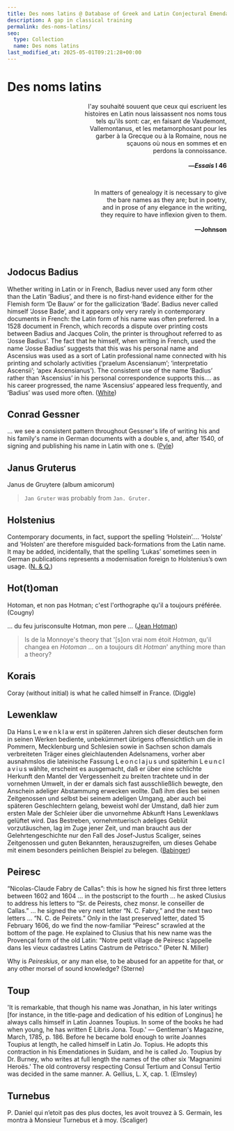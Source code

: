 ```yaml
---
title: Des noms latins @ Database of Greek and Latin Conjectural Emendations Attested in MSS
description: A gap in classical training
permalink: des-noms-latins/
seo:
  type: Collection
  name: Des noms latins
last_modified_at: 2025-05-01T09:21:28+00:00
---
```

# Des noms latins

<p align="right">I'ay souhaité souuent que ceux qui escriuent les <br>histoires en Latin nous laissassent nos noms tous <br>tels qu'ils sont: car, en faisant de Vaudemont, <br>Vallemontanus, et les metamorphosant pour les <br>garber à la Grecque ou à la Romaine, nous ne <br>sçauons où nous en sommes et en <br>perdons la connoissance.
<br><br><strong>—<em>Essais</em> I 46</strong></p>

&nbsp;  
<p align="right">In matters of genealogy it is necessary to give <br>the bare names as they are; but in poetry, <br>and in prose of any elegance in the writing, <br>they require to have inflexion given to them.
<br><br><strong>—Johnson</strong></p>

&nbsp;  
&nbsp;  
## Jodocus Badius

Whether writing in Latin or in French, Badius never used any form other
than the Latin ‘Badius’, and there is no first-hand evidence either for the
Flemish form ‘De Bauw’ or for the gallicization ‘Bade’. Badius never called
himself ‘Josse Bade’, and it appears only very rarely in contemporary documents
in French: the Latin form of his name was often preferred. In a 1528
document in French, which records a dispute over printing costs between
Badius and Jacques Colin, the printer is throughout referred to as ‘Josse
Badius’. The fact that he himself, when writing in French, used the name
‘Josse Badius’ suggests that this was his personal name and Ascensius was
used as a sort of Latin professional name connected with his printing and
scholarly activities (‘praelum Ascensianum’; ‘interpretatio Ascensii’; ‘apex
Ascensianus’). The consistent use of the name ‘Badius’ rather than ‘Ascensius’
in his personal correspondence supports this.…
as his career progressed, the name ‘Ascensius’
appeared less frequently, and ‘Badius’ was used more often. ([White](https://archive.org/details/jodocusbadiusasc0000whit/))

## Conrad Gessner
… we see a consistent pattern throughout Gessner's life of writing his and his family's name in German documents with a double s, and, after 1540, of signing and publishing his name in Latin with one s. ([Pyle](https://www.euppublishing.com/doi/abs/10.3366/anh.2000.27.2.175))

## Janus Gruterus
Janus de Gruytere (album amicorum)

> `Jan Gruter` was probably from `Jan. Gruter.`

## Holstenius
Contemporary documents, in fact, support the spelling ‘Holstein’.… ‘Holste’ and ‘Holsten’ are therefore misguided back-formations from the Latin name. It may be added, incidentally, that the spelling ‘Lukas’ sometimes seen in German publications represents a modernisation foreign to Holstenius’s own usage. ([N. & Q.](https://doi.org/10.1093/notesj/gjae088))

## Hot(t)oman
Hotoman, et non pas Hotman; c'est l'orthographe qu'il a toujours préférée. (Cougny)

… du feu jurisconsulte Hotman, mon pere … ([Jean Hotman](https://dwc.knaw.nl/DL/publications/PU00009977.pdf))

> Is de la Monnoye's theory that '[s]on vrai nom étoit <em><span class="sc">Hotman</span></em>, qu'il changea en <em><span class="sc">Hotoman</span></em> … on a toujours dit <em>Hotman</em>' anything more than a theory?

## Korais
Coray (without initial) is what he called himself in France. (Diggle)

## Lewenklaw
Da Hans L&thinsp;e&thinsp;w&thinsp;e&thinsp;n&thinsp;k&thinsp;l&thinsp;a&thinsp;w erst in späteren Jahren sich dieser deutschen form in seinen Werken bediente, unbekümmert übrigens offensichtlich um die in Pommern, Mecklenburg und Schlesien sowie in Sachsen schon damals verbreiteten Träger eines gleichlautenden Adelsnamens, vorher aber ausnahmslos die lateinische Fassung L&thinsp;e&thinsp;o&thinsp;n&thinsp;c&thinsp;l&thinsp;a&thinsp;j&thinsp;u&thinsp;s und späterhin L&thinsp;e&thinsp;u&thinsp;n&thinsp;c&thinsp;l&thinsp;a&thinsp;v&thinsp;i&thinsp;u&thinsp;s wählte, erscheint es ausgemacht, daß er über eine schlichte Herkunft den Mantel der Vergessenheit zu breiten trachtete und in der vornehmen Umwelt, in der er damals sich fast ausschließlich bewegte, den Anschein adeliger Abstammung erwecken wollte. Daß ihm dies bei seinen Zeitgenossen und selbst bei seinem adeligen Umgang, aber auch bei späteren Geschlechtern gelang, beweist wohl der Umstand, daß hier zum ersten Male der Schleier über die unvornehme Abkunft Hans Lewenklaws gelüftet wird. Das Bestreben, vornehmtuerisch adeliges Geblüt vorzutäuschen, lag im Zuge jener Zeit, und man braucht aus der Gelehrtengeschichte nur den Fall des Josef-Justus Scaliger, seines Zeitgenossen und guten Bekannten, herauszugreifen, um dieses Gehabe mit einem besonders peinlichen Beispiel zu belegen. ([Babinger](https://www.lwl.org/westfaelische-geschichte/txt/wz-5703.pdf))

## Peiresc
“Nicolas-Claude Fabry de Callas”: this is how he signed his first three letters between 1602 and 1604 … in the postscript to the fourth … he asked Clusius to address his letters to “Sr. de Peirests, chez monsr. le conseiller de Callas.” … he signed the very next letter “N. C. Fabry,” and the next two letters … “N. C. de Peirets.” Only in the last preserved letter, dated 15 February 1606, do we find the now-familiar “Peiresc” scrawled at the bottom of the page. He explained to Clusius that his new name was the Provençal form of the old Latin: “Notre petit village de Peiresc s’appelle dans les vieux cadastres Latins Castrum de Petrisco.” (Peter N. Miller)

Why is _Peireskius_, or any man else, to be abused for an appetite for that, or any other morsel of sound knowledge? (Sterne)

## Toup
'It is remarkable, that though his name was Jonathan, in his later writings [for instance, in the title-page and dedication of his edition of Longinus] he always calls himself in Latin Joannes Toupius. In some of the books he had when young, he has written E Libris Jona. Toup.' — Gentleman's Magazine, March, 1785, p. 186. Before he became bold enough to write Joannes Toupius at length, he called himself in Latin Jo. Topius. He adopts this contraction in his Emendationes in Suidam, and he is called Jo. Toupius by Dr. Burney, who writes at full length the names of the other six 'Magnanimi Heroës.' The old controversy respecting Consul Tertium and Consul Tertio was decided in the same manner. A. Gellius, L. X, cap. 1. (Elmsley)

## Turnebus
P. Daniel qui n’etoit pas des plus doctes, les avoit trouvez à S. Germain, les montra à Monsieur Turnebus et à moy. (Scaliger)

